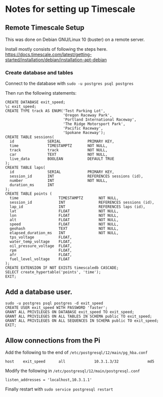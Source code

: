 # Notes for setting up Timescale


## Remote Timescale Setup

This was done on Debian GNU/Linux 10 (buster) on a remote server.

Install mostly consists of following the steps here.
https://docs.timescale.com/latest/getting-started/installation/debian/installation-apt-debian


### Create database and tables

Connect to the database with `sudo -u postgres psql postgres`

Then run the following statements:

```
CREATE DATABASE exit_speed;
\c exit_speed;
CREATE TYPE track AS ENUM('Test Parking Lot',
                          'Oregon Raceway Park',
                          'Portland International Raceway',
                          'The Ridge Motorsport Park',
                          'Pacific Raceway',
                          'Spokane Raceway');
CREATE TABLE sessions(
  id               SERIAL            PRIMARY KEY,
  time             TIMESTAMPTZ       NOT NULL,
  track            track             NOT NULL,
  car              TEXT              NOT NULL,
  live_data        BOOLEAN           DEFAULT TRUE
);
CREATE TABLE laps(
  id               SERIAL            PRIMARY KEY,
  session_id       INT               REFERENCES sessions (id),
  number           INT               NOT NULL,
  duration_ms      INT
);
CREATE TABLE points (
  time                  TIMESTAMPTZ       NOT NULL,
  session_id            INT               REFERENCES sessions (id),
  lap_id                INT               REFERENCES laps (id),
  lat                   FLOAT             NOT NULL,
  lon                   FLOAT             NOT NULL,
  alt                   FLOAT             NOT NULL,
  speed                 FLOAT             NOT NULL,
  geohash               TEXT              NOT NULL,
  elapsed_duration_ms   INT               NOT NULL,
  tps_voltage           FLOAT,
  water_temp_voltage    FLOAT,
  oil_pressure_voltage  FLOAT,
  rpm                   FLOAT,
  afr                   FLOAT,
  fuel_level_voltage    FLOAT
);
CREATE EXTENSION IF NOT EXISTS timescaledb CASCADE;
SELECT create_hypertable('points', 'time');
EXIT;
```

## Add a database user.

```
sudo -u postgres psql postgres -d exit_speed
CREATE USER exit_speed WITH PASSWORD 'faster';
GRANT ALL PRIVILEGES ON DATABASE exit_speed TO exit_speed;
GRANT ALL PRIVILEGES ON ALL TABLES IN SCHEMA public TO exit_speed;
GRANT ALL PRIVILEGES ON ALL SEQUENCES IN SCHEMA public TO exit_speed;
EXIT;
```

## Allow connections from the Pi

Add the following to the end of `/etc/postgresql/12/main/pg_hba.conf`

```
host    exit_speed      all             10.3.1.3/32             md5
```

Modify the following in `/etc/postgresql/12/main/postgresql.conf`

```
listen_addresses = 'localhost,10.3.1.1'
```

Finally restart with `sudo service postgresql restart`
